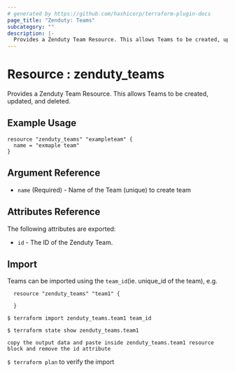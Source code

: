 ```yaml
---
# generated by https://github.com/hashicorp/terraform-plugin-docs
page_title: "Zenduty: Teams"
subcategory: ""
description: |-
  Provides a Zenduty Team Resource. This allows Teams to be created, updated, and deleted.
---
```


# Resource : zenduty_teams

Provides a Zenduty Team Resource. This allows Teams to be created, updated, and deleted.

## Example Usage
```hcl
resource "zenduty_teams" "exampleteam" {
  name = "exmaple team"
}

```


<!-- schema generated by tfplugindocs -->
## Argument Reference

* `name` (Required) - Name of the Team (unique) to create team


## Attributes Reference

The following attributes are exported:

* `id` - The ID of the Zenduty Team.

## Import

Teams can be imported using the `team_id`(ie. unique_id of the team), e.g.

```hcl
  resource "zenduty_teams" "team1" {
  
  }

```

`$ terraform import zenduty_teams.team1 team_id` 

`$ terraform state show zenduty_teams.team1`

`copy the output data and paste inside zenduty_teams.team1 resource block and remove the id attribute`

`$ terraform plan` to verify the import
